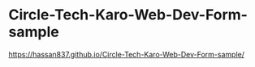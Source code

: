 # Circle-Tech-Karo-Web-Dev-Form-sample
https://hassan837.github.io/Circle-Tech-Karo-Web-Dev-Form-sample/
